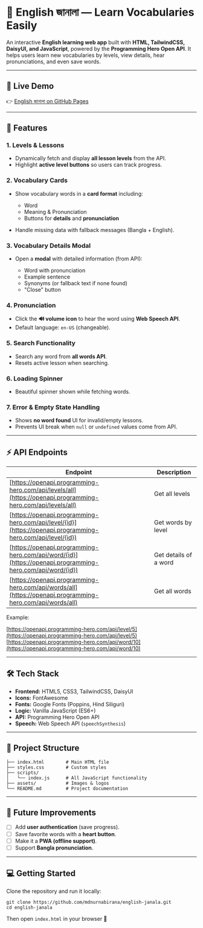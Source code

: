 # 📘 English জানালা — Learn Vocabularies Easily

An interactive **English learning web app** built with **HTML, TailwindCSS, DaisyUI, and JavaScript**, powered by the **Programming Hero Open API**.
It helps users learn new vocabularies by levels, view details, hear pronunciations, and even save words.

---

## 🔗 Live Demo

👉 [English জানালা on GitHub Pages](https://mdnurnabirana.github.io/English-Janala/)

---

## 🚀 Features

### 1. Levels & Lessons

* Dynamically fetch and display **all lesson levels** from the API.
* Highlight **active level buttons** so users can track progress.

### 2. Vocabulary Cards

* Show vocabulary words in a **card format** including:

  * Word
  * Meaning & Pronunciation
  * Buttons for **details** and **pronunciation**
* Handle missing data with fallback messages (Bangla + English).

### 3. Vocabulary Details Modal

* Open a **modal** with detailed information (from API):

  * Word with pronunciation
  * Example sentence
  * Synonyms (or fallback text if none found)
  * "Close" button

### 4. Pronunciation

* Click the **🔊 volume icon** to hear the word using **Web Speech API**.
* Default language: `en-US` (changeable).

### 5. Search Functionality

* Search any word from **all words API**.
* Resets active lesson when searching.

### 6. Loading Spinner

* Beautiful spinner shown while fetching words.

### 7. Error & Empty State Handling

* Shows **no word found** UI for invalid/empty lessons.
* Prevents UI break when `null` or `undefined` values come from API.

---

## ⚡ API Endpoints

| Endpoint                                                                                                   | Description           |
| ---------------------------------------------------------------------------------------------------------- | --------------------- |
| [https://openapi.programming-hero.com/api/levels/all](https://openapi.programming-hero.com/api/levels/all) | Get all levels        |
| [https://openapi.programming-hero.com/api/level/{id}](https://openapi.programming-hero.com/api/level/{id}) | Get words by level    |
| [https://openapi.programming-hero.com/api/word/{id}](https://openapi.programming-hero.com/api/word/{id})   | Get details of a word |
| [https://openapi.programming-hero.com/api/words/all](https://openapi.programming-hero.com/api/words/all)   | Get all words         |

Example:

[https://openapi.programming-hero.com/api/level/5](https://openapi.programming-hero.com/api/level/5)
[https://openapi.programming-hero.com/api/word/10](https://openapi.programming-hero.com/api/word/10)

---

## 🛠️ Tech Stack

* **Frontend:** HTML5, CSS3, TailwindCSS, DaisyUI
* **Icons:** FontAwesome
* **Fonts:** Google Fonts (Poppins, Hind Siliguri)
* **Logic:** Vanilla JavaScript (ES6+)
* **API:** Programming Hero Open API
* **Speech:** Web Speech API (`speechSynthesis`)

---

## 📂 Project Structure

```
├── index.html        # Main HTML file
├── styles.css        # Custom styles
├── scripts/
│   └── index.js      # All JavaScript functionality
├── assets/           # Images & logos
└── README.md         # Project documentation
```

---

## 🎯 Future Improvements

* [ ] Add **user authentication** (save progress).
* [ ] Save favorite words with a **heart button**.
* [ ] Make it a **PWA (offline support)**.
* [ ] Support **Bangla pronunciation**.

---

## 💻 Getting Started

Clone the repository and run it locally:

```
git clone https://github.com/mdnurnabirana/english-janala.git
cd english-janala
```

Then open `index.html` in your browser 🚀